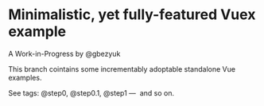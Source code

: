 # Minimalistic, yet fully-featured Vuex example

A Work-in-Progress by @gbezyuk

This branch cointains some incrementably adoptable standalone Vue examples.

See tags: @step0, @step0.1, @step1 —  and so on.

